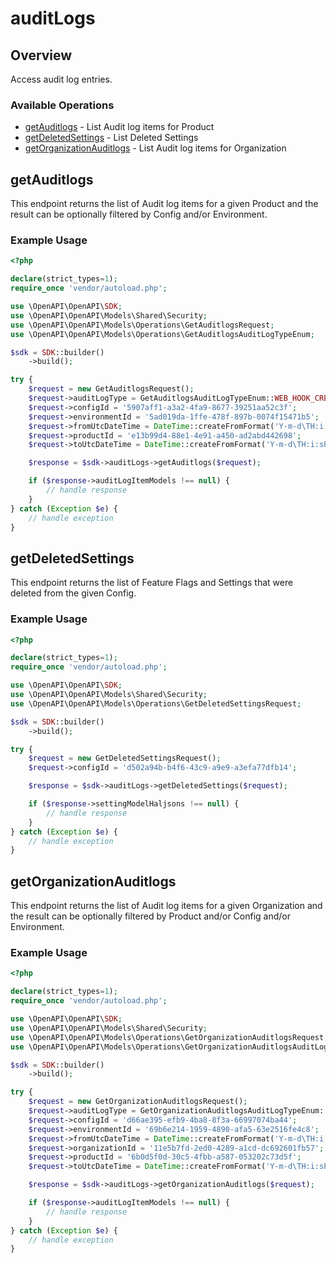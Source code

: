 # auditLogs

## Overview

Access audit log entries.

### Available Operations

* [getAuditlogs](#getauditlogs) - List Audit log items for Product
* [getDeletedSettings](#getdeletedsettings) - List Deleted Settings
* [getOrganizationAuditlogs](#getorganizationauditlogs) - List Audit log items for Organization

## getAuditlogs

This endpoint returns the list of Audit log items for a given Product 
and the result can be optionally filtered by Config and/or Environment.

### Example Usage

```php
<?php

declare(strict_types=1);
require_once 'vendor/autoload.php';

use \OpenAPI\OpenAPI\SDK;
use \OpenAPI\OpenAPI\Models\Shared\Security;
use \OpenAPI\OpenAPI\Models\Operations\GetAuditlogsRequest;
use \OpenAPI\OpenAPI\Models\Operations\GetAuditlogsAuditLogTypeEnum;

$sdk = SDK::builder()
    ->build();

try {
    $request = new GetAuditlogsRequest();
    $request->auditLogType = GetAuditlogsAuditLogTypeEnum::WEB_HOOK_CREATED;
    $request->configId = '5907aff1-a3a2-4fa9-8677-39251aa52c3f';
    $request->environmentId = '5ad019da-1ffe-478f-897b-0074f15471b5';
    $request->fromUtcDateTime = DateTime::createFromFormat('Y-m-d\TH:i:sP', '2021-10-04T09:10:06.610Z');
    $request->productId = 'e13b99d4-88e1-4e91-a450-ad2abd442698';
    $request->toUtcDateTime = DateTime::createFromFormat('Y-m-d\TH:i:sP', '2022-11-01T19:07:16.800Z');

    $response = $sdk->auditLogs->getAuditlogs($request);

    if ($response->auditLogItemModels !== null) {
        // handle response
    }
} catch (Exception $e) {
    // handle exception
}
```

## getDeletedSettings

This endpoint returns the list of Feature Flags and Settings that were deleted from the given Config.

### Example Usage

```php
<?php

declare(strict_types=1);
require_once 'vendor/autoload.php';

use \OpenAPI\OpenAPI\SDK;
use \OpenAPI\OpenAPI\Models\Shared\Security;
use \OpenAPI\OpenAPI\Models\Operations\GetDeletedSettingsRequest;

$sdk = SDK::builder()
    ->build();

try {
    $request = new GetDeletedSettingsRequest();
    $request->configId = 'd502a94b-b4f6-43c9-a9e9-a3efa77dfb14';

    $response = $sdk->auditLogs->getDeletedSettings($request);

    if ($response->settingModelHaljsons !== null) {
        // handle response
    }
} catch (Exception $e) {
    // handle exception
}
```

## getOrganizationAuditlogs

This endpoint returns the list of Audit log items for a given Organization 
and the result can be optionally filtered by Product and/or Config and/or Environment.

### Example Usage

```php
<?php

declare(strict_types=1);
require_once 'vendor/autoload.php';

use \OpenAPI\OpenAPI\SDK;
use \OpenAPI\OpenAPI\Models\Shared\Security;
use \OpenAPI\OpenAPI\Models\Operations\GetOrganizationAuditlogsRequest;
use \OpenAPI\OpenAPI\Models\Operations\GetOrganizationAuditlogsAuditLogTypeEnum;

$sdk = SDK::builder()
    ->build();

try {
    $request = new GetOrganizationAuditlogsRequest();
    $request->auditLogType = GetOrganizationAuditlogsAuditLogTypeEnum::DOMAIN_ADDED;
    $request->configId = 'd66ae395-efb9-4ba8-8f3a-66997074ba44';
    $request->environmentId = '69b6e214-1959-4890-afa5-63e2516fe4c8';
    $request->fromUtcDateTime = DateTime::createFromFormat('Y-m-d\TH:i:sP', '2022-02-08T00:19:59.821Z');
    $request->organizationId = '11e5b7fd-2ed0-4289-a1cd-dc692601fb57';
    $request->productId = '6b0d5f0d-30c5-4fbb-a587-053202c73d5f';
    $request->toUtcDateTime = DateTime::createFromFormat('Y-m-d\TH:i:sP', '2021-03-05T23:06:52.311Z');

    $response = $sdk->auditLogs->getOrganizationAuditlogs($request);

    if ($response->auditLogItemModels !== null) {
        // handle response
    }
} catch (Exception $e) {
    // handle exception
}
```
